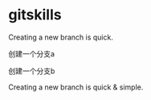 # gitskills

Creating a new branch is quick.

创建一个分支a

创建一个分支b

Creating a new branch is quick & simple.